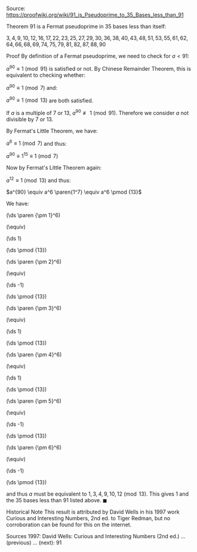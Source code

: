 # 

Source: https://proofwiki.org/wiki/91_is_Pseudoprime_to_35_Bases_less_than_91



Theorem
$91$ is a Fermat pseudoprime in $35$ bases less than itself:

$3, 4, 9, 10, 12, 16, 17, 22, 23, 25, 27, 29, 30, 36, 38, 40, 43, 48, 51, 53, 55, 61, 62, 64, 66, 68, 69, 74, 75, 79, 81, 82, 87, 88, 90$


Proof
By definition of a Fermat pseudoprime, we need to check for $a < 91$:

$a^{90} \equiv 1 \pmod {91}$
is satisfied or not.
By Chinese Remainder Theorem, this is equivalent to checking whether:

$a^{90} \equiv 1 \pmod 7$
and:

$a^{90} \equiv 1 \pmod {13}$
are both satisfied.

If $a$ is a multiple of $7$ or $13$, $a^{90} \not \equiv 1 \pmod {91}$.
Therefore we consider $a$ not divisible by $7$ or $13$.

By Fermat's Little Theorem, we have:

$a^6 \equiv 1 \pmod 7$
and thus:

$a^{90} \equiv 1^{15} \equiv 1 \pmod 7$

Now by Fermat's Little Theorem again:

$a^{12} \equiv 1 \pmod {13}$
and thus:

$a^{90} \equiv a^6 \paren{1^7} \equiv a^6 \pmod {13}$

We have:














\(\ds \paren {\pm 1}^6\)

\(\equiv\)







\(\ds 1\)

\(\ds \pmod {13}\)


















\(\ds \paren {\pm 2}^6\)

\(\equiv\)







\(\ds -1\)

\(\ds \pmod {13}\)


















\(\ds \paren {\pm 3}^6\)

\(\equiv\)







\(\ds 1\)

\(\ds \pmod {13}\)


















\(\ds \paren {\pm 4}^6\)

\(\equiv\)







\(\ds 1\)

\(\ds \pmod {13}\)


















\(\ds \paren {\pm 5}^6\)

\(\equiv\)







\(\ds -1\)

\(\ds \pmod {13}\)


















\(\ds \paren {\pm 6}^6\)

\(\equiv\)







\(\ds -1\)

\(\ds \pmod {13}\)







and thus $a$ must be equivalent to $1, 3, 4, 9, 10, 12 \pmod {13}$.
This gives $1$ and the $35$ bases less than $91$ listed above.
$\blacksquare$


Historical Note
This result is attributed by David Wells in his $1997$ work Curious and Interesting Numbers, 2nd ed. to Tiger Redman, but no corroboration can be found for this on the internet.


Sources
1997: David Wells: Curious and Interesting Numbers (2nd ed.) ... (previous) ... (next): $91$




